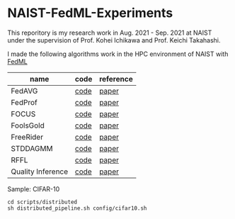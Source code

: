 # NAIST-FedML-Experiments

This reporitory is my research work in Aug. 2021 - Sep. 2021 at NAIST under the supervision of Prof. Kohei Ichikawa and Prof. Keichi Takahashi. 

I made the following algorithms work in the HPC environment of NAIST with [FedML](https://github.com/FedML-AI/FedML) 

|name|code|reference|
|----|----|---------|
|FedAVG|[code](src/distributed/fedavg)|[paper](https://arxiv.org/pdf/1602.05629.pdf)|
|FedProf|[code](src/standalone/fedprof)|[paper](https://arxiv.org/abs/2102.01733)|
|FOCUS|[code](src/standalone/focus)|[paper](https://link.springer.com/chapter/10.1007/978-3-030-63076-8_8)|
|FoolsGold|[code](src/distributed/foolsgold)|[paper](https://arxiv.org/abs/1808.04866)|
|FreeRider|[code](src/distributed/freerider)|[paper](https://arxiv.org/abs/1911.12560)|
|STDDAGMM|[code](src/distributed/autoencoder)|[paper](https://arxiv.org/abs/1911.12560)|
|RFFL|[code](src/distributed/rffl)|[paper](https://arxiv.org/pdf/2011.10464v2.pdf)|
|Quality Inference|[code](src/qualityinference)|[paper](https://arxiv.org/abs/2007.06236)|

Sample: CIFAR-10
```
cd scripts/distributed
sh distributed_pipeline.sh config/cifar10.sh
```
